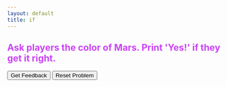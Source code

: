 ```yaml
---
layout: default
title: if
---
```


<h2 style="color:#cb42f5">Ask players the color of Mars. Print 'Yes!' if they get it right.</h2><div id="sortableTrash" class="sortable-code"></div> 

<div id="sortable" class="sortable-code"></div> 
<div style="clear:both;"></div> 
<p> 
    <input id="feedbackLink" value="Get Feedback" type="button" /> 
    <input id="newInstanceLink" value="Reset Problem" type="button" /> 
</p> 
<script type="text/javascript"> 
(function(){
  var initial = "answer = input(&#039;What color is the planet Mars? &#039;)\n" +
    "if answer == &#039;red&#039;:\n" +
    "	print(&#039;Yes!&#039;)\n" +
    "answer == input(&#039;What color is the planet Mars? &#039;) #distractor\n" +
    "if answer = &#039;red&#039;: #distractor\n" +
    "print(Yes!) #distractor";
  var parsonsPuzzle = new ParsonsWidget({
    "sortableId": "sortable",
    "max_wrong_lines": 10,
    "grader": ParsonsWidget._graders.LineBasedGrader,
    "exec_limit": 2500,
    "can_indent": true,
    "x_indent": 50,
    "lang": "en",
    "trashId": "sortableTrash"
  });
  parsonsPuzzle.init(initial);
  parsonsPuzzle.shuffleLines();
  $("#newInstanceLink").click(function(event){ 
      event.preventDefault(); 
      parsonsPuzzle.shuffleLines(); 
  }); 
  $("#feedbackLink").click(function(event){ 
      event.preventDefault(); 
      parsonsPuzzle.getFeedback(); 
  }); 
})(); 
</script>
